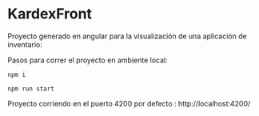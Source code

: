 # KardexFront

Proyecto generado en angular para la visualización de una aplicación de inventario:

Pasos para correr el proyecto en ambiente local:

```
npm i
```

```
npm run start
```

Proyecto corriendo en el puerto 4200 por defecto : http://localhost:4200/
